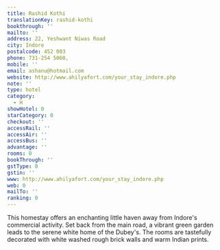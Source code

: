 ```yaml
---
title: Rashid Kothi
translationKey: rashid-kothi
bookthrough: ''
mailto: ''
address: 22, Yeshwant Niwas Road
city: Indore
postalcode: 452 003
phone: 731-254 5060,
mobile: ''
email: ashanu@hotmail.com
website: http://www.ahilyafort.com/your_stay_indore.php
note: ''
type: hotel
category:
  - H
showHotel: 0
starCategory: 0
checkout: ''
accessRail: ''
accessAir: ''
accessBus: ''
advantage: ''
rooms: 0
bookThrough: ''
gstType: 0
gstin: ''
www: http://www.ahilyafort.com/your_stay_indore.php
web: 0
mailTo: ''
ranking: 0
---
```







This homestay offers an enchanting little haven away from Indore's commercial activity.     Set back from the main road, a vibrant green garden leads to the serene white home of the Dubey's. The rooms are tastefully decorated with white washed rough brick walls and warm Indian prints.